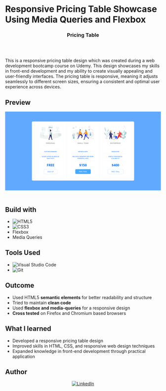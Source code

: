 # Responsive Pricing Table Showcase Using Media Queries and Flexbox

<h3 align="center"><b>Pricing Table</b></h3>
<br>
<br>

This is a responsive pricing table design which was created during a web development bootcamp course on Udemy. This design showcases my skills in front-end development and my ability to create visually appealing and user-friendly interfaces. The pricing table is responsive, meaning it adjusts seamlessly to different screen sizes, ensuring a consistent and optimal user experience across devices.

## Preview
 <div align="center">
    <img src="./Screenshot/Preview.png">
 </div>

 <br>

## Build with

- ![HTML5](https://img.shields.io/badge/html5-%23E34F26.svg?style=for-the-badge&logo=html5&logoColor=white)   
- ![CSS3](https://img.shields.io/badge/css3-%231572B6.svg?style=for-the-badge&logo=css3&logoColor=white)
- Flexbox
- Media Queries

## Tools Used

- ![Visual Studio Code](https://img.shields.io/badge/Visual%20Studio%20Code-0078d7.svg?style=for-the-badge&logo=visual-studio-code&logoColor=white)
- ![Git](https://img.shields.io/badge/GIT-E44C30?style=for-the-badge&logo=git&logoColor=white)

## Outcome

- Used HTML5 **semantic elements** for better readability and structure
- Tried to maintain **clean code**
- Used **flexbox and media-queries** for a responsive design
- **Cross tested** on Firefox and Chromium based browsers

## What I learned

- Developed a responsive pricing table design
- Improved skills in HTML, CSS, and responsive web design techniques
- Expanded knowledge in front-end development through practical application

## Author

<p align="center">
    <a href="https://www.linkedin.com/in/sahadmahaboobp" target="_blank"><img src="https://img.shields.io/badge/LinkedIn-0077B5?style=for-the-badge&logo=linkedin&logoColor=white" alt="LinkedIn"></a>
</p>

